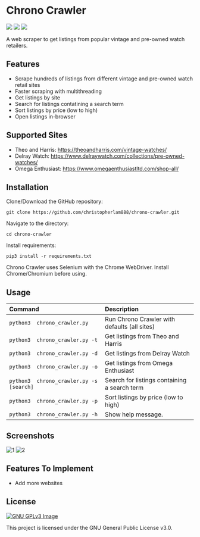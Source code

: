 # Chrono Crawler

<p align="left">
<img src="https://img.shields.io/github/languages/top/christopherlam888/chrono-crawler.svg" >
<a href="https://github.com/psf/black"><img src="https://img.shields.io/badge/code%20style-black-000000.svg"></a>
<a href="https://www.gnu.org/licenses/gpl-3.0" alt="License: GPLv3"><img src="https://img.shields.io/badge/License-GPL%20v3-blue.svg"></a>
</p>

A web scraper to get listings from popular vintage and pre-owned watch retailers.

## Features

- Scrape hundreds of listings from different vintage and pre-owned watch retail sites
- Faster scraping with multithreading
- Get listings by site
- Search for listings contatining a search term
- Sort listings by price (low to high)
- Open listings in-browser

## Supported Sites

- Theo and Harris: <https://theoandharris.com/vintage-watches/>
- Delray Watch: <https://www.delraywatch.com/collections/pre-owned-watches/>
- Omega Enthusiast: <https://www.omegaenthusiastltd.com/shop-all/>

## Installation

Clone/Download the GitHub repository:

```git clone https://github.com/christopherlam888/chrono-crawler.git```

Navigate to the directory:

```cd chrono-crawler```

Install requirements:

```pip3 install -r requirements.txt```

Chrono Crawler uses Selenium with the Chrome WebDriver. Install Chrome/Chromium before using.

## Usage

| **Command**                                   | **Description**                                                |
| :-------------------------------------------- | :------------------------------------------------------------- |
| `python3  chrono_crawler.py`                  | Run Chrono Crawler with defaults (all sites)                   |
| `python3  chrono_crawler.py -t`               | Get listings from Theo and Harris                              |
| `python3  chrono_crawler.py -d`               | Get listings from Delray Watch                                 |
| `python3  chrono_crawler.py -o`               | Get listings from Omega Enthusiast                             |
| `python3  chrono_crawler.py -s [search]`      | Search for listings containing a search term                   |
| `python3  chrono_crawler.py -p`               | Sort listings by price (low to high)                           |
| `python3  chrono_crawler.py -h`               | Show help message.                                             |

## Screenshots

![1](https://user-images.githubusercontent.com/85356197/218275115-304fc5f7-e13b-4312-846a-509c296b63ab.png)
![2](https://user-images.githubusercontent.com/85356197/218275144-73d28850-6e21-4f13-a351-47971e253a40.png)

## Features To Implement

- Add more websites

## License
[![GNU GPLv3 Image](https://www.gnu.org/graphics/gplv3-127x51.png)](https://www.gnu.org/licenses/gpl-3.0.en.html)  

This project is licensed under the GNU General Public License v3.0.
